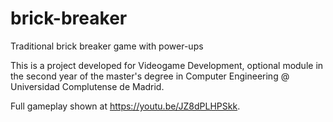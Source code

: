 # brick-breaker
Traditional brick breaker game with power-ups

This is a project developed for Videogame Development, optional module in the second year of the master's degree in Computer Engineering @ Universidad Complutense de Madrid.

Full gameplay shown at https://youtu.be/JZ8dPLHPSkk. 
